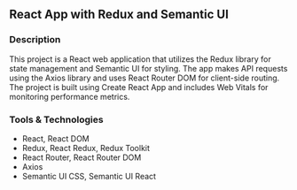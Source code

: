 ## React App with Redux and Semantic UI
### Description
This project is a React web application that utilizes the Redux library for state management and Semantic UI for styling. The app makes API requests using the Axios library and uses React Router DOM for client-side routing. The project is built using Create React App and includes Web Vitals for monitoring performance metrics.

### Tools & Technologies
* React, React DOM
* Redux, React Redux, Redux Toolkit
* React Router, React Router DOM
* Axios
* Semantic UI CSS, Semantic UI React
